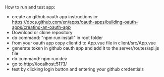 How to run and test app:
- create an github oauth app instructions in: https://docs.github.com/en/apps/oauth-apps/building-oauth-apps/creating-an-oauth-app
- Download or clone repository
- do command: "npm run install" in root folder
- from your oauth app copy clientId to App.vue file in client/src/App.vue
- generate token in github oauth app and add it to the server/routes/api.js file
- do command: npm run dev
- go to http://localhost:5173/
- test by clicking login button and entering your github credentials
  
